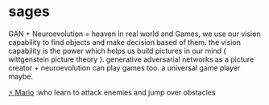 # sages
GAN + Neuroevolution = heaven
in real world and Games, we use our vision capability to find objects and make decision based of them. 
the vision capability is the power which helps us build pictures in our mind ( wittgenstein picture theory ).
generative adversarial networks as a picture creator + neuroevolution can play games too. a universal game player maybe.

[&#9889; Mario](https://github.com/PooryaSharifi/sages/tree/master/mario) :who learn to attack enemies and jump over obstacles
